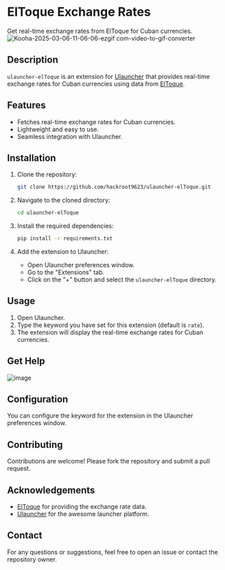 # ElToque Exchange Rates

Get real-time exchange rates from ElToque for Cuban currencies.
![Kooha-2025-03-06-11-06-06-ezgif com-video-to-gif-converter](https://github.com/user-attachments/assets/2eff709f-c23d-4655-8f7e-08aab528981e)


## Description

`ulauncher-elToque` is an extension for [Ulauncher](https://ulauncher.io/) that provides real-time exchange rates for Cuban currencies using data from [ElToque](https://eltoque.com/).

## Features

- Fetches real-time exchange rates for Cuban currencies.
- Lightweight and easy to use.
- Seamless integration with Ulauncher.

## Installation

1. Clone the repository:

    ```bash
    git clone https://github.com/hackroot9623/ulauncher-elToque.git
    ```

2. Navigate to the cloned directory:

    ```bash
    cd ulauncher-elToque
    ```

3. Install the required dependencies:

    ```bash
    pip install -r requirements.txt
    ```

4. Add the extension to Ulauncher:

    - Open Ulauncher preferences window.
    - Go to the "Extensions" tab.
    - Click on the "+" button and select the `ulauncher-elToque` directory.

## Usage

1. Open Ulauncher.
2. Type the keyword you have set for this extension (default is `rate`).
3. The extension will display the real-time exchange rates for Cuban currencies.

## Get Help
![image](https://github.com/user-attachments/assets/e2a45534-cb83-4cdd-bfa6-67151083da3c)


## Configuration

You can configure the keyword for the extension in the Ulauncher preferences window.

## Contributing

Contributions are welcome! Please fork the repository and submit a pull request.

## Acknowledgements

- [ElToque](https://eltoque.com/) for providing the exchange rate data.
- [Ulauncher](https://ulauncher.io/) for the awesome launcher platform.

## Contact

For any questions or suggestions, feel free to open an issue or contact the repository owner.

